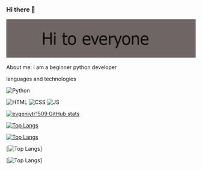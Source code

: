 ### Hi there 👋

<!--
**evgeniytr1509/evgeniytr1509** is a ✨ _special_ ✨ repository because its `README.md` (this file) appears on your GitHub profile.

Here are some ideas to get you started:

- 🔭 I’m currently working on ...
- 🌱 I’m currently learning ...
- 👯 I’m looking to collaborate on ...
- 🤔 I’m looking for help with ...
- 💬 Ask me about ...
- 📫 How to reach me: ...
- 😄 Pronouns: ...
- ⚡ Fun fact: ...
-->

[![Header](https://github.com/evgeniytr1509/evgeniytr1509/blob/main/assets/img.jpg)]()

About me: I am a beginner python developer

languages and technologies

![Python](https://img.shields.io/badge/Python-yellow)

![HTML](https://img.shields.io/badge/HTML-yellow)
![CSS](https://img.shields.io/badge/CSS-yellow)
![JS](https://img.shields.io/badge/JS-yellow)


[![evgeniytr1509 GitHub stats](https://github-readme-stats.vercel.app/api?username=evgeniytr1509&show_icons=true&theme=radical)](https://github.com/evgeniytr1509/github-readme-stats)



[![Top Langs](https://github-readme-stats.vercel.app/api/top-langs/?username=evgeniytr1509&layout=pie)](https://github.com/evgeniytr1509/github-readme-stats)

[![Top Langs](https://github-readme-stats.vercel.app/api/top-langs/?username=evgeniytr1509&layout=donut-vertical)](https://github.com/evgeniytr1509/github-readme-stats)

[![Top Langs](https://github-readme-stats.vercel.app/api/top-langs/?username=evgeniytr1509&layout=compact)]

[![Top Langs](https://github-readme-stats.vercel.app/api/top-langs/?username=evgeniytr1509&layout=compact)]